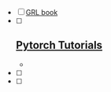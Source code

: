 
- [ ] [GRL book ](https://www.cs.mcgill.ca/~wlh/grl_book/files/GRL_Book.pdf)
- [ ] [Pytorch Tutorials](https://pytorch.org/tutorials/)
   -  
   - 
- [ ]  
- [ ]  





